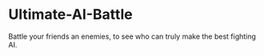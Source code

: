 # Ultimate-AI-Battle
Battle your friends an enemies, to see who can truly make the best fighting AI.
